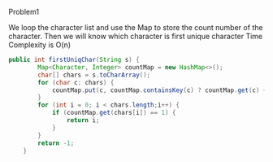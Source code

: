 Problem1

We loop the character list and use the Map to store the count number of the character. Then we will know which character is first unique character
Time Complexity is O(n)

```java
public int firstUniqChar(String s) {
        Map<Character, Integer> countMap = new HashMap<>();
        char[] chars = s.toCharArray();
        for (char c: chars) {
            countMap.put(c, countMap.containsKey(c) ? countMap.get(c) + 1: 1);
        }
        for (int i = 0; i < chars.length;i++) {
            if (countMap.get(chars[i]) == 1) {
                return i;
            }
        }
        return -1;
    }
```

